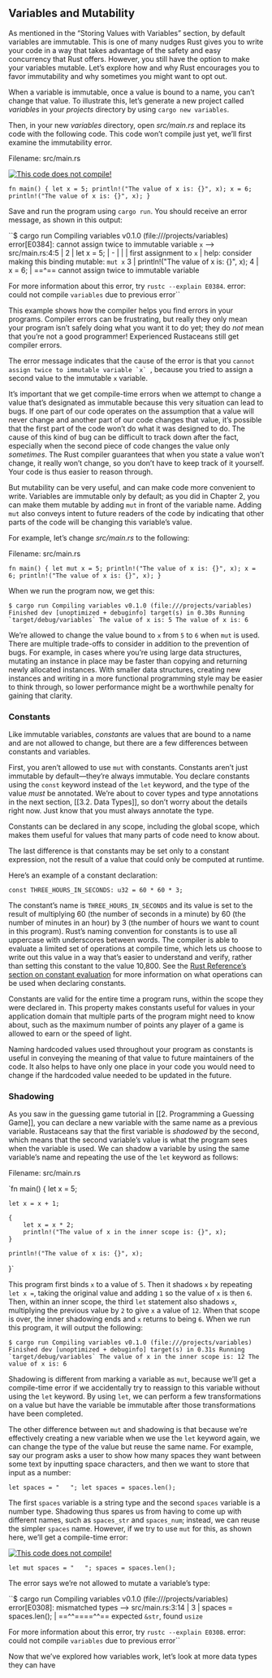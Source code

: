 ## Variables and Mutability

As mentioned in the “Storing Values with Variables” section, by default variables are immutable. This is one of many nudges Rust gives you to write your code in a way that takes advantage of the safety and easy concurrency that Rust offers. However, you still have the option to make your variables mutable. Let’s explore how and why Rust encourages you to favor immutability and why sometimes you might want to opt out.

When a variable is immutable, once a value is bound to a name, you can’t change that value. To illustrate this, let’s generate a new project called _variables_ in your _projects_ directory by using `cargo new variables`.

Then, in your new _variables_ directory, open _src/main.rs_ and replace its code with the following code. This code won’t compile just yet, we’ll first examine the immutability error.

Filename: src/main.rs

[![](https://doc.rust-lang.org/book/img/ferris/does_not_compile.svg "This code does not compile!")](https://doc.rust-lang.org/book/ch00-00-introduction.html#ferris)

`fn main() {
    let x = 5;
    println!("The value of x is: {}", x);
    x = 6;
    println!("The value of x is: {}", x);
}` 

Save and run the program using `cargo run`. You should receive an error message, as shown in this output:

``$ cargo run
   Compiling variables v0.1.0 (file:///projects/variables)
error[E0384]: cannot assign twice to immutable variable `x`
 --> src/main.rs:4:5
  |
2 |     let x = 5;
  |         -
  |         |
  |         first assignment to `x`
  |         help: consider making this binding mutable: `mut x`
3 |     println!("The value of x is: {}", x);
4 |     x = 6;
  |     ==^== cannot assign twice to immutable variable

For more information about this error, try `rustc --explain E0384`.
error: could not compile `variables` due to previous error`` 

This example shows how the compiler helps you find errors in your programs. Compiler errors can be frustrating, but really they only mean your program isn’t safely doing what you want it to do yet; they do _not_ mean that you’re not a good programmer! Experienced Rustaceans still get compiler errors.

The error message indicates that the cause of the error is that you ``cannot assign twice to immutable variable `x` ``, because you tried to assign a second value to the immutable `x` variable.

It’s important that we get compile-time errors when we attempt to change a value that’s designated as immutable because this very situation can lead to bugs. If one part of our code operates on the assumption that a value will never change and another part of our code changes that value, it’s possible that the first part of the code won’t do what it was designed to do. The cause of this kind of bug can be difficult to track down after the fact, especially when the second piece of code changes the value only _sometimes_. The Rust compiler guarantees that when you state a value won’t change, it really won’t change, so you don’t have to keep track of it yourself. Your code is thus easier to reason through.

But mutability can be very useful, and can make code more convenient to write. Variables are immutable only by default; as you did in Chapter 2, you can make them mutable by adding `mut` in front of the variable name. Adding `mut` also conveys intent to future readers of the code by indicating that other parts of the code will be changing this variable’s value.

For example, let’s change _src/main.rs_ to the following:

Filename: src/main.rs

`fn main() {
    let mut x = 5;
    println!("The value of x is: {}", x);
    x = 6;
    println!("The value of x is: {}", x);
}` 

When we run the program now, we get this:

``$ cargo run
   Compiling variables v0.1.0 (file:///projects/variables)
    Finished dev [unoptimized + debuginfo] target(s) in 0.30s
     Running `target/debug/variables`
The value of x is: 5
The value of x is: 6`` 

We’re allowed to change the value bound to `x` from `5` to `6` when `mut` is used. There are multiple trade-offs to consider in addition to the prevention of bugs. For example, in cases where you’re using large data structures, mutating an instance in place may be faster than copying and returning newly allocated instances. With smaller data structures, creating new instances and writing in a more functional programming style may be easier to think through, so lower performance might be a worthwhile penalty for gaining that clarity.

### Constants

Like immutable variables, _constants_ are values that are bound to a name and are not allowed to change, but there are a few differences between constants and variables.

First, you aren’t allowed to use `mut` with constants. Constants aren’t just immutable by default—they’re always immutable. You declare constants using the `const` keyword instead of the `let` keyword, and the type of the value _must_ be annotated. We’re about to cover types and type annotations in the next section, [[3.2. Data Types]], so don’t worry about the details right now. Just know that you must always annotate the type.

Constants can be declared in any scope, including the global scope, which makes them useful for values that many parts of code need to know about.

The last difference is that constants may be set only to a constant expression, not the result of a value that could only be computed at runtime.

Here’s an example of a constant declaration:

 `const THREE_HOURS_IN_SECONDS: u32 = 60 * 60 * 3;` 

The constant’s name is `THREE_HOURS_IN_SECONDS` and its value is set to the result of multiplying 60 (the number of seconds in a minute) by 60 (the number of minutes in an hour) by 3 (the number of hours we want to count in this program). Rust’s naming convention for constants is to use all uppercase with underscores between words. The compiler is able to evaluate a limited set of operations at compile time, which lets us choose to write out this value in a way that’s easier to understand and verify, rather than setting this constant to the value 10,800. See the [Rust Reference’s section on constant evaluation](https://doc.rust-lang.org/reference/const_eval.html) for more information on what operations can be used when declaring constants.

Constants are valid for the entire time a program runs, within the scope they were declared in. This property makes constants useful for values in your application domain that multiple parts of the program might need to know about, such as the maximum number of points any player of a game is allowed to earn or the speed of light.

Naming hardcoded values used throughout your program as constants is useful in conveying the meaning of that value to future maintainers of the code. It also helps to have only one place in your code you would need to change if the hardcoded value needed to be updated in the future.

### Shadowing

As you saw in the guessing game tutorial in [[2. Programming a Guessing Game]], you can declare a new variable with the same name as a previous variable. Rustaceans say that the first variable is _shadowed_ by the second, which means that the second variable’s value is what the program sees when the variable is used. We can shadow a variable by using the same variable’s name and repeating the use of the `let` keyword as follows:

Filename: src/main.rs

`fn main() {
    let x = 5;

    let x = x + 1;

    {
        let x = x * 2;
        println!("The value of x in the inner scope is: {}", x);
    }

    println!("The value of x is: {}", x);
}` 

This program first binds `x` to a value of `5`. Then it shadows `x` by repeating `let x =`, taking the original value and adding `1` so the value of `x` is then `6`. Then, within an inner scope, the third `let` statement also shadows `x`, multiplying the previous value by `2` to give `x` a value of `12`. When that scope is over, the inner shadowing ends and `x` returns to being `6`. When we run this program, it will output the following:

``$ cargo run
   Compiling variables v0.1.0 (file:///projects/variables)
    Finished dev [unoptimized + debuginfo] target(s) in 0.31s
     Running `target/debug/variables`
The value of x in the inner scope is: 12
The value of x is: 6`` 

Shadowing is different from marking a variable as `mut`, because we’ll get a compile-time error if we accidentally try to reassign to this variable without using the `let` keyword. By using `let`, we can perform a few transformations on a value but have the variable be immutable after those transformations have been completed.

The other difference between `mut` and shadowing is that because we’re effectively creating a new variable when we use the `let` keyword again, we can change the type of the value but reuse the same name. For example, say our program asks a user to show how many spaces they want between some text by inputting space characters, and then we want to store that input as a number:

 `let spaces = "   ";
    let spaces = spaces.len();` 

The first `spaces` variable is a string type and the second `spaces` variable is a number type. Shadowing thus spares us from having to come up with different names, such as `spaces_str` and `spaces_num`; instead, we can reuse the simpler `spaces` name. However, if we try to use `mut` for this, as shown here, we’ll get a compile-time error:

[![](https://doc.rust-lang.org/book/img/ferris/does_not_compile.svg "This code does not compile!")](https://doc.rust-lang.org/book/ch00-00-introduction.html#ferris)

 `let mut spaces = "   ";
    spaces = spaces.len();` 

The error says we’re not allowed to mutate a variable’s type:

``$ cargo run
   Compiling variables v0.1.0 (file:///projects/variables)
error[E0308]: mismatched types
 --> src/main.rs:3:14
  |
3 |     spaces = spaces.len();
  |              ==^^====^^== expected `&str`, found `usize`

For more information about this error, try `rustc --explain E0308`.
error: could not compile `variables` due to previous error`` 

Now that we’ve explored how variables work, let’s look at more data types they can have